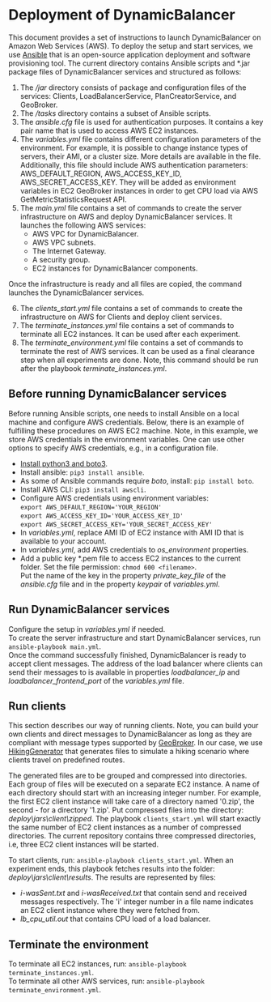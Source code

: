 # Deployment of DynamicBalancer

This document provides a set of instructions to launch DynamicBalancer on Amazon Web Services (AWS). To deploy the setup and start services, we use [Ansible](https://www.ansible.com/) that is an open-source application deployment and software provisioning tool. 
The current directory contains Ansible scripts and *.jar package files of DynamicBalancer services and structured as follows: 
1. The */jar* directory consists of package and configuration files of the services: Clients, LoadBalancerService, PlanCreatorService, and GeoBroker.
2. The */tasks* directory contains a subset of Ansible scripts.
3. The *ansible.cfg* file is used for authentication purposes. It contains a key pair name that is used to access AWS EC2 instances. 
4. The *variables.yml* file contains different configuration parameters of the environment. 
For example, it is possible to change instance types of servers, their AMI, or a cluster size. More details are available in the file.
Additionally, this file should include AWS authentication parameters: AWS_DEFAULT_REGION, AWS_ACCESS_KEY_ID, AWS_SECRET_ACCESS_KEY. 
They will be added as environment variables in EC2 GeoBroker instances in order to get CPU load via AWS GetMetricStatisticsRequest API.
5. The *main.yml* file contains a set of commands to create the server infrastructure on AWS and deploy DynamicBalancer services.
It launches the following AWS services:
    - AWS VPC for DynamicBalancer.
    - AWS VPC subnets.
    - The Internet Gateway.
    - A security group.
    - EC2 instances for DynamicBalancer components.
    
Once the infrastructure is ready and all files are copied, the command launches the DynamicBalancer services. 

6. The *clients_start.yml* file contains a set of commands to create the infrastructure on AWS for Clients and deploy client services.
7. The *terminate_instances.yml* file contains a set of commands to terminate all EC2 instances. 
It can be used after each experiment.
8. The *terminate_environment.yml* file contains a set of commands to terminate the rest of AWS services. 
It can be used as a final clearance step when all experiments are done. Note, this command should be run after the playbook *terminate_instances.yml*.

## Before running DynamicBalancer services
Before running Ansible scripts, one needs to install Ansible on a local machine and configure AWS credentials. 
Below, there is an example of fulfilling these procedures on AWS EC2 machine. Note, in this example, we store AWS credentials in the environment variables. One can use other options to specify AWS credentials, e.g., in a configuration file.
- [Install python3 and boto3](https://aws.amazon.com/premiumsupport/knowledge-center/ec2-linux-python3-boto3).
- Install ansible: `pip3 install ansible`.
- As some of Ansible commands require *boto*, install: `pip install boto`. 
- Install AWS CLI: `pip3 install awscli`.
- Configure AWS credentials using environment variables:\
  `export AWS_DEFAULT_REGION='YOUR_REGION'`\
  `export AWS_ACCESS_KEY_ID='YOUR_ACCESS_KEY_ID'`\
  `export AWS_SECRET_ACCESS_KEY='YOUR_SECRET_ACCESS_KEY'` 
- In *variables.yml*, replace AMI ID of EC2 instance with AMI ID that is available to your account.
- In *variables.yml*, add AWS credentials to *os_environment* properties.  
- Add a public key *.pem file to access EC2 instances to the current folder. Set the file permission: `chmod 600 <filename>`.\
Put the name of the key in the property *private_key_file* of the *ansible.cfg* file 
and in the property *keypair* of *variables.yml*.

## Run DynamicBalancer services
Configure the setup in *variables.yml* if needed.\
To create the server infrastructure and start DynamicBalancer services, run `ansible-playbook main.yml`. \
Once the command successfully finished, DynamicBalancer is ready to accept client messages. 
The address of the load balancer where clients can send their messages to is available in properties *loadbalancer_ip* and *loadbalancer_frontend_port* of the *variables.yml* file.

## Run clients
This section describes our way of running clients. 
Note, you can build your own clients and direct messages to DynamicBalancer as long as they are compliant with message types supported by [GeoBroker](https://github.com/MoeweX/geobroker).
In our case, we use [HikingGenerator](https://github.com/MoeweX/IoTDSG/blob/master/IoTDSG/src/main/kotlin/de/hasenburg/iotdsg/HikingGenerator.kt) that generates files to simulate a hiking scenario where clients travel on predefined routes.

The generated files are to be grouped and compressed into directories. Each group of files will be executed on a separate EC2 instance.
A name of each directory should start with an increasing integer number. For example, the first EC2 client instance will take care of a directory named '0.zip', the second - for a directory '1.zip'.
Put compressed files into the directory: *deploy\jars\client\zipped*. 
The playbook `clients_start.yml` will start exactly the same number of EC2 client instances as a number of compressed directories. 
The current repository contains three compressed directories, i.e, three EC2 client instances will be started. 

To start clients, run: `ansible-playbook clients_start.yml`. When an experiment ends, this playbook fetches results into the folder: *deploy\jars\client\results*.
The results are represented by files: 
- *i-wasSent.txt* and *i-wasReceived.txt* that contain send and received messages respectively. The 'i' integer number in a file name indicates an EC2 client instance where they were fetched from. 
- *lb_cpu_util.out* that contains CPU load of a load balancer.
 
## Terminate the environment
To terminate all EC2 instances, run: `ansible-playbook terminate_instances.yml`.\
To terminate all other AWS services, run: `ansible-playbook terminate_environment.yml`.





 